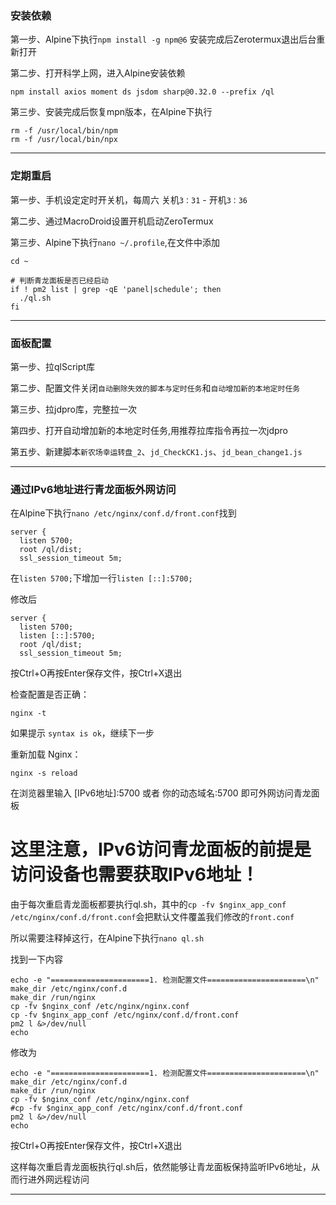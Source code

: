 ### 安装依赖

第一步、Alpine下执行`npm install -g npm@6` 安装完成后Zerotermux退出后台重新打开

第二步、打开科学上网，进入Alpine安装依赖
```
npm install axios moment ds jsdom sharp@0.32.0 --prefix /ql

```

第三步、安装完成后恢复mpn版本，在Alpine下执行
```
rm -f /usr/local/bin/npm
rm -f /usr/local/bin/npx

```

---

### 定期重启

第一步、手机设定定时开关机，每周六 关机`3：31` - 开机`3：36`

第二步、通过MacroDroid设置开机启动ZeroTermux

第三步、Alpine下执行`nano ~/.profile`,在文件中添加

```
cd ~

# 判断青龙面板是否已经启动 
if ! pm2 list | grep -qE 'panel|schedule'; then
  ./ql.sh
fi
```

---

### 面板配置

第一步、拉qlScript库

第二步、配置文件关闭`自动删除失效的脚本与定时任务`和`自动增加新的本地定时任务`

第三步、拉jdpro库，完整拉一次

第四步、打开自动增加新的本地定时任务,用推荐拉库指令再拉一次jdpro

第五步、新建脚本`新农场幸运转盘_2`、`jd_CheckCK1.js`、`jd_bean_change1.js`

---

### 通过IPv6地址进行青龙面板外网访问

在Alpine下执行`nano /etc/nginx/conf.d/front.conf`找到

```
server {
  listen 5700;
  root /ql/dist;
  ssl_session_timeout 5m;
```
在`listen 5700;`下增加一行`listen [::]:5700;`

修改后

```
server {
  listen 5700;
  listen [::]:5700;
  root /ql/dist;
  ssl_session_timeout 5m;
```

按Ctrl+O再按Enter保存文件，按Ctrl+X退出

检查配置是否正确：
```
nginx -t
```
如果提示 `syntax is ok`，继续下一步

重新加载 Nginx：
```
nginx -s reload
```

在浏览器里输入 [IPv6地址]:5700 或者 你的动态域名:5700 即可外网访问青龙面板

# 这里注意，IPv6访问青龙面板的前提是访问设备也需要获取IPv6地址！

由于每次重启青龙面板都要执行ql.sh，其中的`cp -fv $nginx_app_conf /etc/nginx/conf.d/front.conf`会把默认文件覆盖我们修改的`front.conf`

所以需要注释掉这行，在Alpine下执行`nano ql.sh`

找到一下内容

```
echo -e "======================1. 检测配置文件======================\n"
make_dir /etc/nginx/conf.d
make_dir /run/nginx
cp -fv $nginx_conf /etc/nginx/nginx.conf
cp -fv $nginx_app_conf /etc/nginx/conf.d/front.conf
pm2 l &>/dev/null
echo
```
修改为

```
echo -e "======================1. 检测配置文件======================\n"
make_dir /etc/nginx/conf.d
make_dir /run/nginx
cp -fv $nginx_conf /etc/nginx/nginx.conf
#cp -fv $nginx_app_conf /etc/nginx/conf.d/front.conf
pm2 l &>/dev/null
echo
```

按Ctrl+O再按Enter保存文件，按Ctrl+X退出

这样每次重启青龙面板执行ql.sh后，依然能够让青龙面板保持监听IPv6地址，从而行进外网远程访问

---
